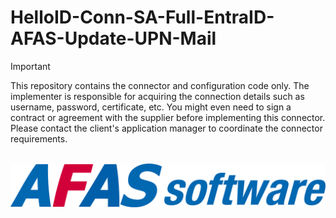 # HelloID-Conn-SA-Full-EntraID-AFAS-Update-UPN-Mail

> [!IMPORTANT]
> This repository contains the connector and configuration code only. The implementer is responsible for acquiring the connection details such as username, password, certificate, etc. You might even need to sign a contract or agreement with the supplier before implementing this connector. Please contact the client's application manager to coordinate the connector requirements.

<p align="center">
  <img src="https://github.com/Tools4everBV/HelloID-Conn-SA-Full-EntraID-AFAS-Update-UPN-Mail/blob/main/Logo.png?raw=true">
</p>
